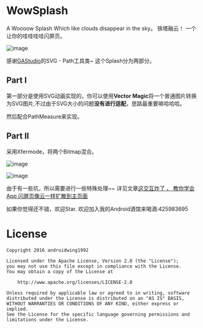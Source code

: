 # WowSplash
A Woooow Splash Which like clouds disappear in the sky。 铁塔融云！ 一个让你的哇哇哇哇闪屏页。

![image](https://github.com/githubwing/WowSplash/raw/master/img/img.gif)

感谢[GAStudio](https://github.com/Ajian-studio)的SVG - Path工具类~
这个Splash分为两部分。
## Part I

第一部分是使用SVG动画实现的，你可以使用**Vector Magic**将一个普通图片转换为SVG图片,不过由于SVG大小的问题**没有进行适配**，思路最重要嘛哈哈哈。

然后配合PathMeasure来实现。

## Part II
采用Xfermode，将两个Bitmap混合。

![image](https://github.com/githubwing/WowSplash/raw/master/img/xfermode.png)

![image](https://github.com/githubwing/WowSplash/raw/master/img/zzz.png)

由于有一些坑，所以需要进行一些特殊处理~~ 详见文章[这交互炸了 ， 教你学会 App 闪屏页像云一样扩散到主页面](https://www.diycode.cc/topics/512)

如果你觉得还不错，欢迎Star. 欢迎加入我的Android酒馆来喝酒:425983695



# License

    Copyright 2016 androidwing1992

    Licensed under the Apache License, Version 2.0 (the "License");
    you may not use this file except in compliance with the License.
    You may obtain a copy of the License at
    
        http://www.apache.org/licenses/LICENSE-2.0
    
    Unless required by applicable law or agreed to in writing, software
    distributed under the License is distributed on an "AS IS" BASIS,
    WITHOUT WARRANTIES OR CONDITIONS OF ANY KIND, either express or implied.
    See the License for the specific language governing permissions and
    limitations under the License.

